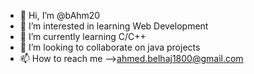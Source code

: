 - 👋 Hi, I’m @bAhm20 
- 👀 I’m interested in learning Web Development
- 🌱 I’m currently learning C/C++
- 💞️ I’m looking to collaborate on java projects
- 📫 How to reach me -->ahmed.belhaj1800@gmail.com


